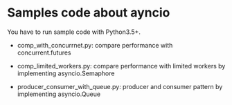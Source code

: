 # Samples code about ayncio

You have to run sample code with Python3.5+.

* comp_with_concurrnet.py: compare performance with concurrent.futures

* comp_limited_workers.py: compare performance with limited workers by implementing asyncio.Semaphore

* producer_consumer_with_queue.py: producer and consumer pattern by implementing asyncio.Queue
